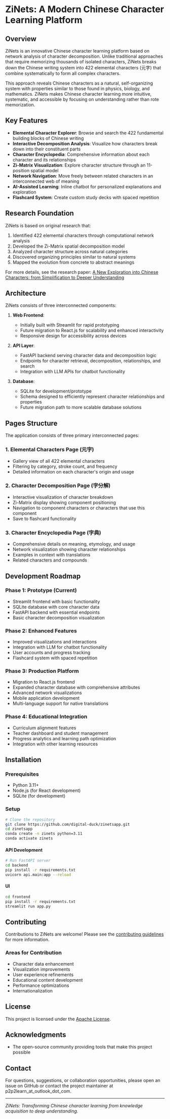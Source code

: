 # ZiNets: A Modern Chinese Character Learning Platform

## Overview

ZiNets is an innovative Chinese character learning platform based on network analysis of character decomposition. Unlike traditional approaches that require memorizing thousands of isolated characters, ZiNets breaks down the Chinese writing system into 422 elemental characters (元字) that combine systematically to form all complex characters.

This approach reveals Chinese characters as a natural, self-organizing system with properties similar to those found in physics, biology, and mathematics. ZiNets makes Chinese character learning more intuitive, systematic, and accessible by focusing on understanding rather than rote memorization.

## Key Features

- **Elemental Character Explorer**: Browse and search the 422 fundamental building blocks of Chinese writing
- **Interactive Decomposition Analysis**: Visualize how characters break down into their constituent parts
- **Character Encyclopedia**: Comprehensive information about each character and its relationships
- **Zi-Matrix Visualization**: Explore character structure through an 11-position spatial model
- **Network Navigation**: Move freely between related characters in an interconnected web of meaning
- **AI-Assisted Learning**: Inline chatbot for personalized explanations and exploration
- **Flashcard System**: Create custom study decks with spaced repetition

## Research Foundation

ZiNets is based on original research that:

1. Identified 422 elemental characters through computational network analysis
2. Developed the Zi-Matrix spatial decomposition model
3. Analyzed character structure across natural categories
4. Discovered organizing principles similar to natural systems
5. Mapped the evolution from concrete to abstract meanings

For more details, see the research paper: [A New Exploration into Chinese Characters: from Simplification to Deeper Understanding](https://arxiv.org/abs/2502.19428)

## Architecture

ZiNets consists of three interconnected components:

1. **Web Frontend**: 
   - Initially built with Streamlit for rapid prototyping
   - Future migration to React.js for scalability and enhanced interactivity
   - Responsive design for accessibility across devices

2. **API Layer**:
   - FastAPI backend serving character data and decomposition logic
   - Endpoints for character retrieval, decomposition, relationships, and search
   - Integration with LLM APIs for chatbot functionality

3. **Database**:
   - SQLite for development/prototype
   - Schema designed to efficiently represent character relationships and properties
   - Future migration path to more scalable database solutions

## Pages Structure

The application consists of three primary interconnected pages:

### 1. Elemental Characters Page (元字)
- Gallery view of all 422 elemental characters
- Filtering by category, stroke count, and frequency
- Detailed information on each character's origin and usage

### 2. Character Decomposition Page (字分解)
- Interactive visualization of character breakdown
- Zi-Matrix display showing component positioning
- Navigation to component characters or characters that use this component
- Save to flashcard functionality

### 3. Character Encyclopedia Page (字典)
- Comprehensive details on meaning, etymology, and usage
- Network visualization showing character relationships
- Examples in context with translations
- Related characters and compounds

## Development Roadmap

### Phase 1: Prototype (Current)
- Streamlit frontend with basic functionality
- SQLite database with core character data
- FastAPI backend with essential endpoints
- Basic character decomposition visualization

### Phase 2: Enhanced Features
- Improved visualizations and interactions
- Integration with LLM for chatbot functionality
- User accounts and progress tracking
- Flashcard system with spaced repetition

### Phase 3: Production Platform
- Migration to React.js frontend
- Expanded character database with comprehensive attributes
- Advanced network visualizations
- Mobile application development
- Multi-language support for native translations

### Phase 4: Educational Integration
- Curriculum alignment features
- Teacher dashboard and student management
- Progress analytics and learning path optimization
- Integration with other learning resources

## Installation

### Prerequisites
- Python 3.11+
- Node.js (for React development)
- SQLite (for development)

### Setup

```bash
# Clone the repository
git clone https://github.com/digital-duck/zinetsapp.git
cd zinetsapp
conda create -n zinets python=3.11
conda activate zinets
```

#### API Development
```bash
# Run FastAPI server
cd backend
pip install -r requirements.txt
uvicorn api.main:app --reload
```

#### UI 
```bash
cd frontend
pip install -r requirements.txt
streamlit run app.py
```


## Contributing

Contributions to ZiNets are welcome! Please see the [contributing guidelines](CONTRIBUTING.md) for more information.

### Areas for Contribution
- Character data enhancement
- Visualization improvements
- User experience refinements
- Educational content development
- Performance optimizations
- Internationalization

## License

This project is licensed under the [Apache License](LICENSE).

## Acknowledgments

- The open-source community providing tools that make this project possible

## Contact

For questions, suggestions, or collaboration opportunities, please open an issue on GitHub or contact the project maintainer at p2p2learn_at_outlook_dot_com.

---

*ZiNets: Transforming Chinese character learning from knowledge acquisition to deep understanding.*